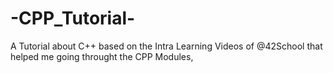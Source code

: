 # -CPP_Tutorial-
A Tutorial about C++ based on the Intra Learning Videos of @42School that helped me going throught the CPP Modules,
